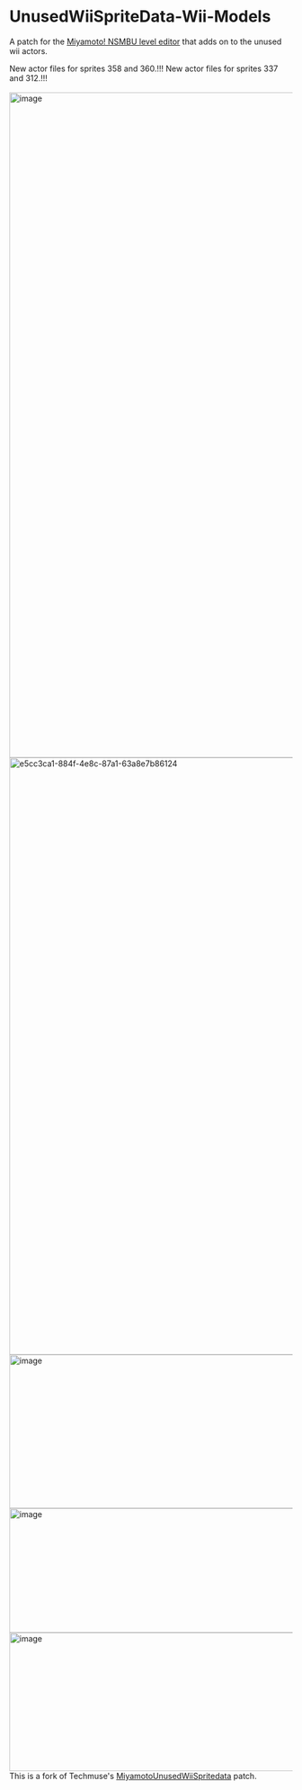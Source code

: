 # UnusedWiiSpriteData-Wii-Models
A patch for the [Miyamoto! NSMBU level editor](https://github.com/aboood40091/Miyamoto) that adds on to the unused wii actors.

New actor files for sprites 358 and 360.!!!
New actor files for sprites 337 and 312.!!!
<br><br>
<img width="1806" height="1182" alt="image" src="https://github.com/user-attachments/assets/727dde83-fa2e-4b9a-b263-d6190791a4ef" />
<br>
<img width="1351" height="1061" alt="e5cc3ca1-884f-4e8c-87a1-63a8e7b86124" src="https://github.com/user-attachments/assets/07ad4d2c-fc29-4668-90fa-3670bdb755ee" />
<br>
<img width="522" height="273" alt="image" src="https://github.com/user-attachments/assets/1e3c6689-7dc1-40bd-b50e-8f0efa923de8" />
<br>
<img width="517" height="221" alt="image" src="https://github.com/user-attachments/assets/ce51bbfd-b281-46df-99b9-556b165b27a8" />
<br>
<img width="516" height="246" alt="image" src="https://github.com/user-attachments/assets/457d2c99-8416-4ad9-8586-c2cbd2ea8bf3" />
<br>
This is a fork of Techmuse's [MiyamotoUnusedWiiSpritedata](https://github.com/techmuse8/MiyamotoUnusedWiiSpritedata) patch.
